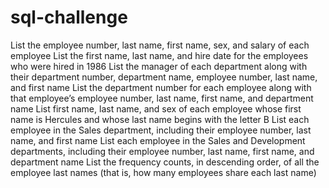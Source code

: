 # sql-challenge

List the employee number, last name, first name, sex, and salary of each employee 
List the first name, last name, and hire date for the employees who were hired in 1986 
List the manager of each department along with their department number, department name, employee number, last name, and first name 
List the department number for each employee along with that employee’s employee number, last name, first name, and department name 
List first name, last name, and sex of each employee whose first name is Hercules and whose last name begins with the letter B
List each employee in the Sales department, including their employee number, last name, and first name
List each employee in the Sales and Development departments, including their employee number, last name, first name, and department name
List the frequency counts, in descending order, of all the employee last names (that is, how many employees share each last name) 

